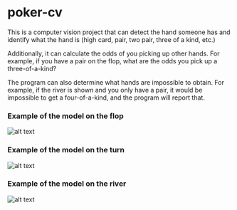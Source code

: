 # poker-cv

This is a computer vision project that can detect the hand someone has and identify what the hand is (high card, pair, two pair, three of a kind, etc.)

Additionally, it can calculate the odds of you picking up other hands. For example, if you have a pair on the flop, what are the odds you pick up a three-of-a-kind?

The program can also determine what hands are impossible to obtain. For example, if the river is shown and you only have a pair, it would be impossible to get a four-of-a-kind, and the program will report that.

### Example of the model on the flop

![alt text](imgs/5cardtest)

### Example of the model on the turn

![alt text](imgs/6cardtest)

### Example of the model on the river

![alt text](imgs/7cardtest)

